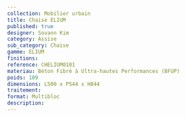 ```yaml
---
collection: Mobilier urbain
title: Chaise ELIUM 
published: true
designer: Sovann Kim
category: Assise
sub_category: Chaise
gamme: ELIUM
finitions: 
reference: CHELIUM0101
materiau: Béton Fibré à Ultra-hautes Performances (BFUP)
poids: 109
dimensions: L500 x P544 x H844
traitement: 
format: Multibloc
description: 
---
```


